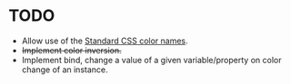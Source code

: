 # TODO #
+ Allow use of the [Standard CSS color names](http://www.w3.org/TR/css3-color/#html4).
+ ~~Implement color inversion.~~
+ Implement bind, change a value of a given variable/property on color change of an instance.
